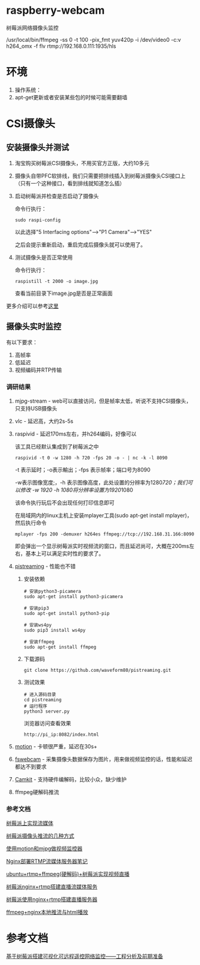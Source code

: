 # raspberry-webcam
树莓派网络摄像头监控

/usr/local/bin/ffmpeg -ss 0 -t 100 -pix_fmt yuv420p -i /dev/video0 -c:v h264_omx -f flv rtmp://192.168.0.111:1935/hls

# 环境
1. 操作系统：
2. apt-get更新或者安装某些包的时候可能需要翻墙

# CSI摄像头

## 安装摄像头并测试
1. 淘宝购买树莓派CSI摄像头，不用买官方正版，大约10多元
2. 摄像头自带PFC软排线，我们只需要把排线插入到树莓派摄像头CSI接口上（只有一个这种接口，看到排线就知道怎么插）
3. 启动树莓派并检查是否启动了摄像头

    命令行执行：
    ```
    sudo raspi-config
    ```
    以此选择"5 Interfacing options"-->"P1 Camera"-->"YES"

    之后会提示重新启动，重启完成后摄像头就可以使用了。

4. 测试摄像头是否正常使用

    命令行执行：
    ```
    raspistill -t 2000 -o image.jpg
    ```

    查看当前目录下image.jpg是否是正常画面

更多介绍可以参考[这里](https://blog.csdn.net/fhqlongteng/article/details/80433633)

## 摄像头实时监控
有以下要求：
1. 高帧率
2. 低延迟
3. 视频编码并RTP传输

### 调研结果
1. mjpg-stream - web可以直接访问，但是帧率太低，听说不支持CSI摄像头，只支持USB摄像头
2. vlc - 延迟高，大约2s-5s
3. raspivid - 延迟170ms左右，并h264编码，好像可以

    该工具已经默认集成到了树莓派之中
    ```
    raspivid -t 0 -w 1280 -h 720 -fps 20 -o - | nc -k -l 8090
    ```

    -t 表示延时；-o表示輸出；-fps 表示帧率；端口号为8090

    -w表示图像宽度;，-h 表示图像高度，此处设置的分辨率为1280*720；我们可以修改 -w 1920 -h 1080将分辨率设置为1920*1080

    该命令执行玩后不会出现任何打印信息即可

    在局域网内的linux主机上安装mplayer工具(sudo apt-get install mplayer)，然后执行命令
    
    ```
    mplayer -fps 200 -demuxer h264es ffmpeg://tcp://192.168.31.166:8090
    ```

    即会弹出一个显示树莓派实时视频流的窗口，而且延迟尚可，大概在200ms左右，基本上可以满足实时性的要求了。

4. [pistreaming](https://github.com/waveform80/pistreaming) - 性能也不错

    1. 安装依赖
        ```
        # 安装python3-picamera
        sudo apt-get install python3-picamera

        # 安装pip3
        sudo apt-get install python3-pip

        # 安装ws4py
        sudo pip3 install ws4py

        # 安装ffmpeg
        sudo apt-get install ffmpeg
        ```
    2. 下载源码
        ```
        git clone https://github.com/waveform80/pistreaming.git
        ```

    3. 测试效果
        ```
        # 进入源码目录
        cd pistreaming
        # 运行程序
        python3 server.py
        ```

        浏览器访问查看效果

        ```
        http://pi_ip:8082/index.html
        ```


5. [motion](https://motion-project.github.io/) - 卡顿很严重，延迟在30s+

6. [fswebcam](https://github.com/fsphil/fswebcam) - 采集摄像头数据保存为图片，用来做视频监控的话，性能和延迟都达不到要求

7. [Camkit](https://gitee.com/andyspider/Camkit) - 支持硬件编解码，比较小众，缺少维护

8. ffmpeg硬解码推流


### 参考文档
[树莓派上实现流媒体](https://blog.csdn.net/chiliaolm/article/details/51674691)

[树莓派摄像头推流的几种方式](https://blog.csdn.net/zz531987464/article/details/100087755)

[使用motion和mjpg做视频监控器](https://blog.csdn.net/u010900754/article/details/53097626/)

[Nginx部署RTMP流媒体服务器笔记](https://www.jianshu.com/p/f3ee62dc97bc)

[ubuntu+rtmp+ffmpeg(硬解码)+树莓派实现视频直播](https://blog.csdn.net/cin_ie/article/details/80008851)

[树莓派nginx+rtmp搭建直播流媒体服务](https://blog.csdn.net/weixin_33782386/article/details/91719249)

[树莓派使用nginx+rtmp搭建直播服务器](https://blog.csdn.net/zizi7/article/details/54347223)

[ffmpeg+nginx本地推流与html播放](https://www.jianshu.com/p/e51d3b2de59a)


# 参考文档

[基于树莓派搭建可视化可远程遥控网络监控——工程分析及前期准备](https://blog.csdn.net/deng_xj/article/details/98464826)


